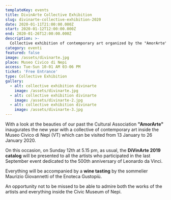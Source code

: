 ```yaml
---
templateKey: events
title: DivinArte Collective Exhibition
slug: divinarte-collective-exhibition-2020
date: 2020-01-11T21:00:00.000Z
start: 2020-01-12T12:00:00.000Z
end: 2020-01-26T12:00:00.000Z
description: >-
  Collective exhibition of contemporary art organized by the "AmorArte" Cultural Association and related presentation of the "DivinArte 2019 Catalog" dedicated to the September 2019 event
category: eventi
featured: false
image: /assets/divinarte.jpg
place: Museo Civico di Nepi
access: Tue-Sun 10-01 AM 03-06 PM
ticket: 'Free Entrance'
type: Collective Exhibition
gallery:
  - alt: collective exhibition divinarte
    image: /assets/divinarte.jpg
  - alt: collective exhibition divinarte
    image: /assets/divinarte-2.jpg
  - alt: collective exhibition divinarte
    image: /assets/divinarte-3.jpg
---
```

With a look at the beauties of our past the Cultural Association **"AmorArte"** inaugurates the new year with a collective of contemporary art inside the Museo Civico di Nepi (VT) which can be visited from 13 January to 26 January 2020.

On this occasion, on Sunday 12th at 5.15 pm, as usual, the **DiVinArte 2019 catalog** will be presented to all the artists who participated in the last September event dedicated to the 500th anniversary of Leonardo da Vinci.

Everything will be accompanied by a **wine tasting** by the sommelier Maurizio Giovannetti of the Enoteca Gustopiù.

An opportunity not to be missed to be able to admire both the works of the artists and everything inside the Civic Museum of Nepi.